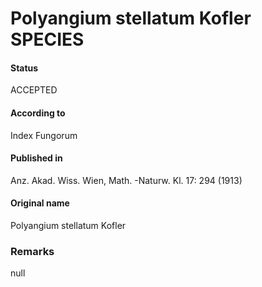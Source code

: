 Polyangium stellatum Kofler SPECIES
=======

#### Status
ACCEPTED

#### According to
Index Fungorum

#### Published in
Anz. Akad. Wiss. Wien, Math. -Naturw. Kl. 17: 294 (1913)

#### Original name
Polyangium stellatum Kofler

### Remarks
null